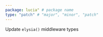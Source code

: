 ```yaml
---
package: lucia" # package name
type: "patch" # "major", "minor", "patch"
---
```

Update `elysia()` middleware types